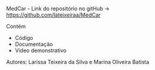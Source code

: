 MedCar - Link do repositório no gitHub ->  https://github.com/lateixeiraa/MedCar

Contém
* Código 
* Documentação
* Video demonstrativo

Autores: Larissa Teixeira da Silva e Marina Oliveira Batista